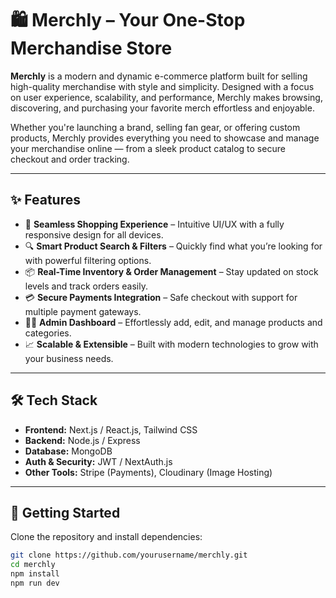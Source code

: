 # 🛍️ Merchly – Your One-Stop Merchandise Store

**Merchly** is a modern and dynamic e-commerce platform built for selling high-quality merchandise with style and simplicity. Designed with a focus on user experience, scalability, and performance, Merchly makes browsing, discovering, and purchasing your favorite merch effortless and enjoyable.

Whether you're launching a brand, selling fan gear, or offering custom products, Merchly provides everything you need to showcase and manage your merchandise online — from a sleek product catalog to secure checkout and order tracking.

---

## ✨ Features

- 🛒 **Seamless Shopping Experience** – Intuitive UI/UX with a fully responsive design for all devices.
- 🔍 **Smart Product Search & Filters** – Quickly find what you’re looking for with powerful filtering options.
- 📦 **Real-Time Inventory & Order Management** – Stay updated on stock levels and track orders easily.
- 💳 **Secure Payments Integration** – Safe checkout with support for multiple payment gateways.
- 🧑‍💻 **Admin Dashboard** – Effortlessly add, edit, and manage products and categories.
- 📈 **Scalable & Extensible** – Built with modern technologies to grow with your business needs.

---

## 🛠️ Tech Stack

- **Frontend:** Next.js / React.js, Tailwind CSS  
- **Backend:** Node.js / Express  
- **Database:** MongoDB  
- **Auth & Security:** JWT / NextAuth.js  
- **Other Tools:** Stripe (Payments), Cloudinary (Image Hosting)

---

## 🚀 Getting Started

Clone the repository and install dependencies:

```bash
git clone https://github.com/yourusername/merchly.git
cd merchly
npm install
npm run dev
```

